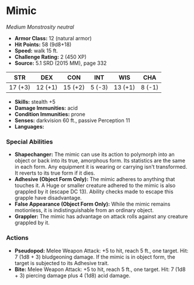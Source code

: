 # Mimic

*Medium* *Monstrosity* *neutral*

- **Armor Class:** 12 (natural armor)
- **Hit Points:** 58 (9d8+18)
- **Speed:** walk 15 ft.
- **Challenge Rating:** 2 (450 XP)
- **Source:** 5.1 SRD (2015 MM), page 332

| STR | DEX | CON | INT | WIS | CHA |
| --- | --- | --- | --- | --- | --- |
| 17 (+3) | 12 (+1) | 15 (+2) | 5 (-3) | 13 (+1) | 8 (-1) |

- **Skills:** stealth +5
- **Damage Immunities:** acid
- **Condition Immunities:** prone
- **Senses:** darkvision 60 ft., passive Perception 11
- **Languages:** 

### Special Abilities

- **Shapechanger:** The mimic can use its action to polymorph into an object or back into its true, amorphous form. Its statistics are the same in each form. Any equipment it is wearing or carrying isn't transformed. It reverts to its true form if it dies.
- **Adhesive (Object Form Only):** The mimic adheres to anything that touches it. A Huge or smaller creature adhered to the mimic is also grappled by it (escape DC 13). Ability checks made to escape this grapple have disadvantage.
- **False Appearance (Object Form Only):** While the mimic remains motionless, it is indistinguishable from an ordinary object.
- **Grappler:** The mimic has advantage on attack rolls against any creature grappled by it.

### Actions

- **Pseudopod:** Melee Weapon Attack: +5 to hit, reach 5 ft., one target. Hit: 7 (1d8 + 3) bludgeoning damage. If the mimic is in object form, the target is subjected to its Adhesive trait.
- **Bite:** Melee Weapon Attack: +5 to hit, reach 5 ft., one target. Hit: 7 (1d8 + 3) piercing damage plus 4 (1d8) acid damage.


